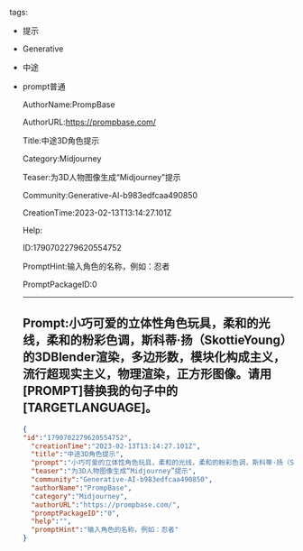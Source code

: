   tags: 
- 提示
- Generative
- 中途
- prompt普通

  AuthorName:PrompBase

  AuthorURL:https://prompbase.com/

  Title:中途3D角色提示

  Category:Midjourney

  Teaser:为3D人物图像生成“Midjourney”提示

  Community:Generative-AI-b983edfcaa490850

  CreationTime:2023-02-13T13:14:27.101Z

  Help:

  ID:1790702279620554752

  PromptHint:输入角色的名称，例如：忍者

  PromptPackageID:0

  ---

  ## Prompt:小巧可爱的立体性角色玩具，柔和的光线，柔和的粉彩色调，斯科蒂·扬（SkottieYoung）的3DBlender渲染，多边形数，模块化构成主义，流行超现实主义，物理渲染，正方形图像。请用[PROMPT]替换我的句子中的[TARGETLANGUAGE]。

  ```json
  {
  "id":"1790702279620554752",
    "creationTime":"2023-02-13T13:14:27.101Z",
    "title":"中途3D角色提示",
    "prompt":"小巧可爱的立体性角色玩具，柔和的光线，柔和的粉彩色调，斯科蒂·扬（SkottieYoung）的3DBlender渲染，多边形数，模块化构成主义，流行超现实主义，物理渲染，正方形图像。请用[PROMPT]替换我的句子中的[TARGETLANGUAGE]。",
    "teaser":"为3D人物图像生成“Midjourney”提示",
    "community":"Generative-AI-b983edfcaa490850",
    "authorName":"PrompBase",
    "category":"Midjourney",
    "authorURL":"https://prompbase.com/",
    "promptPackageID":"0",
    "help":"",
    "promptHint":"输入角色的名称，例如：忍者"
  }
  ```

